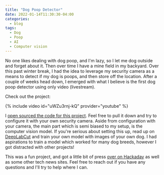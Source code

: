```yaml
---
title: "Dog Poop Detector"
date: 2022-01-14T11:30:30-04:00
categories:
  - blog
tags:
  - Dog
  - Poop
  - AI
  - Computer vision
---
```

No one likes dealing with dog poop, and I'm lazy, so I let me dog outside and forget about it. Then over time I have a mine field in my backyard. Over this past winter break, I had the idea to leverage my security camera as a means to detect if my dog is poops, and then store off the location. After a couple of weeks head down, I emerged with what I believe is the first dog poop detector using only video (livestream).

Check out the project:

{% include video id="uWZu3rnj-kQ" provider="youtube" %}

I [open sourced the code for this project][project-code]. Feel free to pull it down and try to configure it with your own security camera. Aside from configuration with your camera, the main part which is semi biased to my setup, is the computer vision model. If you're serious about setting this up, read up on [DeepLabCut][deep-lab-cut] and train your own model with images of your own dog. I had aspirations to train a model which worked for many dog breeds, however I got distracted with other projects!

This was a fun project, and got a little bit of press [over on Hackaday][hackaday] as well as some other tech news sites. Feel free to reach out if you have any questions and I'll try to help where I can.

[project-code]: https://github.com/calebolson123/DogPoopDetector
[deep-lab-cut]: https://github.com/DeepLabCut/DeepLabCut
[hackaday]: https://hackaday.com/2022/01/17/ai-camera-knows-its-st/